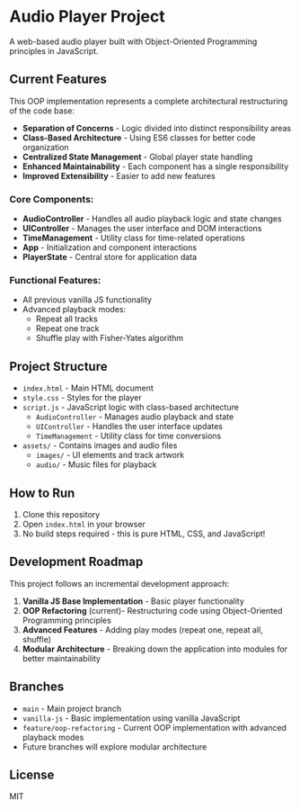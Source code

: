 # Audio Player Project

A web-based audio player built with Object-Oriented Programming principles in JavaScript.

## Current Features

This OOP implementation represents a complete architectural restructuring of the code base:

- **Separation of Concerns** - Logic divided into distinct responsibility areas
- **Class-Based Architecture** - Using ES6 classes for better code organization
- **Centralized State Management** - Global player state handling
- **Enhanced Maintainability** - Each component has a single responsibility
- **Improved Extensibility** - Easier to add new features

### Core Components:

- **AudioController** - Handles all audio playback logic and state changes
- **UIController** - Manages the user interface and DOM interactions
- **TimeManagement** - Utility class for time-related operations
- **App** - Initialization and component interactions
- **PlayerState** - Central store for application data

### Functional Features:

- All previous vanilla JS functionality
- Advanced playback modes:
  - Repeat all tracks
  - Repeat one track
  - Shuffle play with Fisher-Yates algorithm

## Project Structure

- `index.html` - Main HTML document
- `style.css` - Styles for the player
- `script.js` - JavaScript logic with class-based architecture
  - `AudioController` - Manages audio playback and state
  - `UIController` - Handles the user interface updates
  - `TimeManagement` - Utility class for time conversions
- `assets/` - Contains images and audio files
  - `images/` - UI elements and track artwork
  - `audio/` - Music files for playback

## How to Run

1. Clone this repository
2. Open `index.html` in your browser
3. No build steps required - this is pure HTML, CSS, and JavaScript!

## Development Roadmap

This project follows an incremental development approach:

1. **Vanilla JS Base Implementation** - Basic player functionality
2. **OOP Refactoring** (current)- Restructuring code using Object-Oriented Programming principles
3. **Advanced Features** - Adding play modes (repeat one, repeat all, shuffle)
4. **Modular Architecture** - Breaking down the application into modules for better maintainability

## Branches

- `main` - Main project branch
- `vanilla-js` - Basic implementation using vanilla JavaScript
- `feature/oop-refactoring` - Current OOP implementation with advanced playback modes
- Future branches will explore modular architecture

## License

MIT
